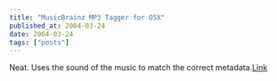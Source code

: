 ```yaml
---
title: "MusicBrainz MP3 Tagger for OSX"
published_at: 2004-03-24
date: 2004-03-24
tags: ["posts"]
---
```

Neat. Uses the sound of the music to match the correct metadata.[Link](http://www.versiontracker.com/dyn/moreinfo/macosx/22813)